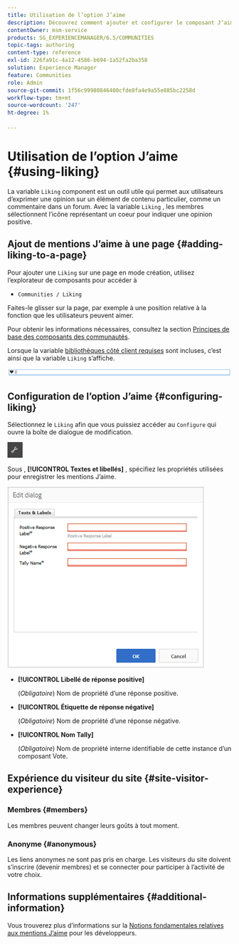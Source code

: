 ```yaml
---
title: Utilisation de l’option J’aime
description: Découvrez comment ajouter et configurer le composant J’aime afin que les utilisateurs puissent exprimer une opinion sur un élément de contenu particulier, tel qu’un commentaire.
contentOwner: msm-service
products: SG_EXPERIENCEMANAGER/6.5/COMMUNITIES
topic-tags: authoring
content-type: reference
exl-id: 226fa91c-4a12-4586-b694-1a52fa2ba358
solution: Experience Manager
feature: Communities
role: Admin
source-git-commit: 1f56c99980846400cfde8fa4e9a55e885bc2258d
workflow-type: tm+mt
source-wordcount: '247'
ht-degree: 1%

---
```


# Utilisation de l’option J’aime {#using-liking}

La variable `Liking` component est un outil utile qui permet aux utilisateurs d’exprimer une opinion sur un élément de contenu particulier, comme un commentaire dans un forum. Avec la variable `Liking` , les membres sélectionnent l’icône représentant un coeur pour indiquer une opinion positive.

## Ajout de mentions J’aime à une page {#adding-liking-to-a-page}

Pour ajouter une `Liking` sur une page en mode création, utilisez l’explorateur de composants pour accéder à

* `Communities / Liking`

Faites-le glisser sur la page, par exemple à une position relative à la fonction que les utilisateurs peuvent aimer.

Pour obtenir les informations nécessaires, consultez la section [Principes de base des composants des communautés](basics.md).

Lorsque la variable [bibliothèques côté client requises](essentials-liking.md#essentials-for-client-side) sont incluses, c’est ainsi que la variable `Liking` s’affiche.

![association-component](assets/liking-component.png)

## Configuration de l’option J’aime {#configuring-liking}

Sélectionnez le `Liking` afin que vous puissiez accéder au `Configure` qui ouvre la boîte de dialogue de modification.

![configure-new](assets/configure-new.png)

Sous , **[!UICONTROL Textes et libellés]** , spécifiez les propriétés utilisées pour enregistrer les mentions J’aime.

![configure-liking](assets/configure-liking.png)

* **[!UICONTROL Libellé de réponse positive]**

  (*Obligatoire*) Nom de propriété d’une réponse positive.

* **[!UICONTROL Étiquette de réponse négative]**

  (*Obligatoire*) Nom de propriété d’une réponse négative.

* **[!UICONTROL Nom Tally]**

  (*Obligatoire*) Nom de propriété interne identifiable de cette instance d’un composant Vote.

## Expérience du visiteur du site {#site-visitor-experience}

### Membres {#members}

Les membres peuvent changer leurs goûts à tout moment.

### Anonyme {#anonymous}

Les liens anonymes ne sont pas pris en charge. Les visiteurs du site doivent s’inscrire (devenir membres) et se connecter pour participer à l’activité de votre choix.

## Informations supplémentaires {#additional-information}

Vous trouverez plus d’informations sur la [Notions fondamentales relatives aux mentions J’aime](essentials-liking.md) pour les développeurs.
